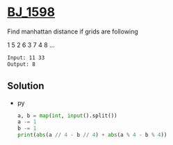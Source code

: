 # [BJ_1598](https://acmicpc.net/problem/1598)

Find manhattan distance if grids are following

1 5
2 6
3 7
4 8 ...

```txt
Input: 11 33
Output: 8
```

## Solution

* py

  ```py
  a, b = map(int, input().split())
  a -= 1
  b -= 1
  print(abs(a // 4 - b // 4) + abs(a % 4 - b % 4))
  ```
